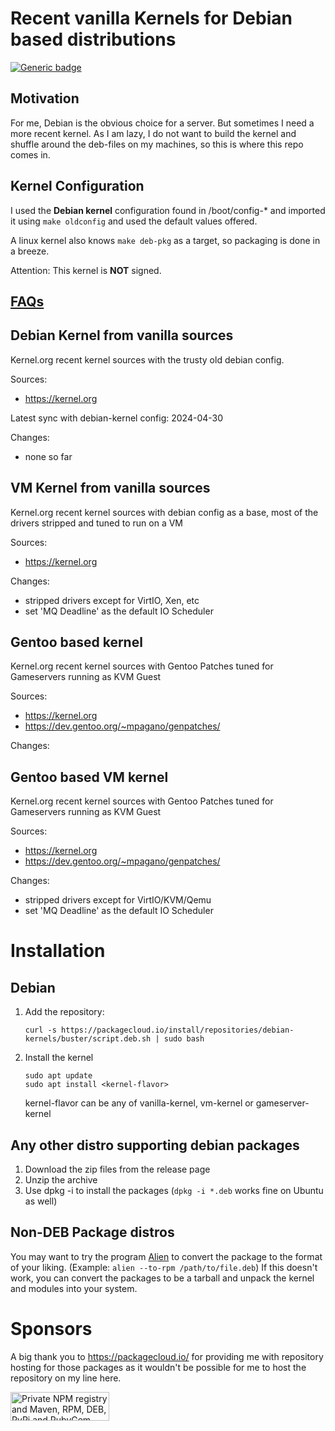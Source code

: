 # Recent vanilla Kernels for Debian based distributions

[![Generic badge](https://img.shields.io/badge/deb-packagecloud.io-844fec.svg)](https://packagecloud.io/debian-kernels/buster)


## Motivation

For me, Debian is the obvious choice for a server. But sometimes I need a more
recent kernel. As I am lazy, I do not want to build the kernel and shuffle 
around the deb-files on my machines, so this is where this repo comes in.

## Kernel Configuration

I used the **Debian kernel** configuration found in /boot/config-* and imported 
it using `make oldconfig` and used the default values offered.

A linux kernel also knows `make deb-pkg` as a target, so packaging is done in 
a breeze.

Attention: This kernel is **NOT** signed.

## [FAQs](https://toeirei.github.io/kernel-deb/faq/)

## Debian Kernel from vanilla sources

Kernel.org recent kernel sources with the trusty old debian config.

Sources: 
- https://kernel.org

Latest sync with debian-kernel config: 2024-04-30

Changes:
 - none so far

## VM Kernel from vanilla sources

Kernel.org recent kernel sources with debian config as a base, most of
the drivers stripped and tuned to run on a VM

Sources:
 - https://kernel.org

Changes:
- stripped drivers except for VirtIO, Xen, etc
- set 'MQ Deadline' as the default IO Scheduler 

## Gentoo based kernel

Kernel.org recent kernel sources with Gentoo Patches tuned for Gameservers
running as KVM Guest

Sources: 
- https://kernel.org
- https://dev.gentoo.org/~mpagano/genpatches/

Changes:

## Gentoo based VM kernel

Kernel.org recent kernel sources with Gentoo Patches tuned for Gameservers
running as KVM Guest

Sources: 
- https://kernel.org
- https://dev.gentoo.org/~mpagano/genpatches/

Changes:
- stripped drivers except for VirtIO/KVM/Qemu
- set 'MQ Deadline' as the default IO Scheduler

# Installation

## Debian 

1. Add the repository:
   ```
   curl -s https://packagecloud.io/install/repositories/debian-kernels/buster/script.deb.sh | sudo bash
   ```

2. Install the kernel
   ```
   sudo apt update
   sudo apt install <kernel-flavor>
   ```
   kernel-flavor can be any of vanilla-kernel, vm-kernel or gameserver-kernel


## Any other distro supporting debian packages

1. Download the zip files from the release page
2. Unzip the archive
3. Use dpkg -i to install the packages (`dpkg -i *.deb` works fine on Ubuntu as well)

## Non-DEB Package distros

You may want to try the program [Alien](https://sourceforge.net/projects/alien-pkg-convert/) to convert the package to the format of your liking.
(Example: `alien --to-rpm /path/to/file.deb`)
If this doesn't work, you can convert the packages to be a tarball and unpack the kernel and modules into your system.

# Sponsors
A big thank you to https://packagecloud.io/ for providing me with repository hosting for those packages as it wouldn't be possible for me to host the repository on my line here.

<a href="https://packagecloud.io/"><img height="46" width="158" alt="Private NPM registry and Maven, RPM, DEB, PyPi and RubyGem Repository · packagecloud" src="https://packagecloud.io/images/packagecloud-badge.png" /></a>
